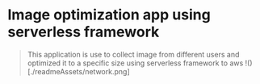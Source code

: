 # Image optimization app using serverless framework

> This application is use to collect image from different users and optimized it to a specific size using serverless framework to aws
> !()[./readmeAssets/network.png]
